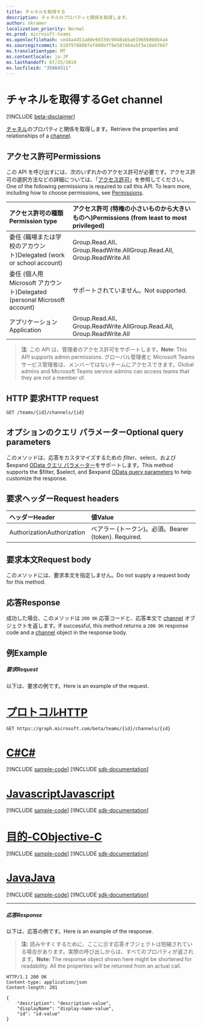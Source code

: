 ```yaml
---
title: チャネルを取得する
description: チャネルのプロパティと関係を取得します。
author: nkramer
localization_priority: Normal
ms.prod: microsoft-teams
ms.openlocfilehash: ce44a4451a80e9d339c9d48abba019656060b4a4
ms.sourcegitcommit: b18f978808fef800bff9e587464a5f3e18eb7687
ms.translationtype: MT
ms.contentlocale: ja-JP
ms.lasthandoff: 07/25/2019
ms.locfileid: "35864511"
---
```

# <a name="get-channel"></a><span data-ttu-id="a9090-103">チャネルを取得する</span><span class="sxs-lookup"><span data-stu-id="a9090-103">Get channel</span></span>

[!INCLUDE [beta-disclaimer](../../includes/beta-disclaimer.md)]

<span data-ttu-id="a9090-104">[チャネル](../resources/channel.md)のプロパティと関係を取得します。</span><span class="sxs-lookup"><span data-stu-id="a9090-104">Retrieve the properties and relationships of a [channel](../resources/channel.md).</span></span>

## <a name="permissions"></a><span data-ttu-id="a9090-105">アクセス許可</span><span class="sxs-lookup"><span data-stu-id="a9090-105">Permissions</span></span>
<span data-ttu-id="a9090-p101">この API を呼び出すには、次のいずれかのアクセス許可が必要です。アクセス許可の選択方法などの詳細については、「[アクセス許可](/graph/permissions-reference)」を参照してください。</span><span class="sxs-lookup"><span data-stu-id="a9090-p101">One of the following permissions is required to call this API. To learn more, including how to choose permissions, see [Permissions](/graph/permissions-reference).</span></span>

|<span data-ttu-id="a9090-108">アクセス許可の種類</span><span class="sxs-lookup"><span data-stu-id="a9090-108">Permission type</span></span>      | <span data-ttu-id="a9090-109">アクセス許可 (特権の小さいものから大きいものへ)</span><span class="sxs-lookup"><span data-stu-id="a9090-109">Permissions (from least to most privileged)</span></span>              |
|:--------------------|:---------------------------------------------------------|
|<span data-ttu-id="a9090-110">委任 (職場または学校のアカウント)</span><span class="sxs-lookup"><span data-stu-id="a9090-110">Delegated (work or school account)</span></span> | <span data-ttu-id="a9090-111">Group.Read.All、Group.ReadWrite.All</span><span class="sxs-lookup"><span data-stu-id="a9090-111">Group.Read.All, Group.ReadWrite.All</span></span>    |
|<span data-ttu-id="a9090-112">委任 (個人用 Microsoft アカウント)</span><span class="sxs-lookup"><span data-stu-id="a9090-112">Delegated (personal Microsoft account)</span></span> | <span data-ttu-id="a9090-113">サポートされていません。</span><span class="sxs-lookup"><span data-stu-id="a9090-113">Not supported.</span></span>    |
|<span data-ttu-id="a9090-114">アプリケーション</span><span class="sxs-lookup"><span data-stu-id="a9090-114">Application</span></span> | <span data-ttu-id="a9090-115">Group.Read.All、Group.ReadWrite.All</span><span class="sxs-lookup"><span data-stu-id="a9090-115">Group.Read.All, Group.ReadWrite.All</span></span>    |

> <span data-ttu-id="a9090-116">**注**: この API は、管理者のアクセス許可をサポートします。</span><span class="sxs-lookup"><span data-stu-id="a9090-116">**Note**: This API supports admin permissions.</span></span> <span data-ttu-id="a9090-117">グローバル管理者と Microsoft Teams サービス管理者は、メンバーではないチームにアクセスできます。</span><span class="sxs-lookup"><span data-stu-id="a9090-117">Global admins and Microsoft Teams service admins can access teams that they are not a member of.</span></span>

## <a name="http-request"></a><span data-ttu-id="a9090-118">HTTP 要求</span><span class="sxs-lookup"><span data-stu-id="a9090-118">HTTP request</span></span>
<!-- { "blockType": "ignored" } -->
```http
GET /teams/{id}/channels/{id}

```

## <a name="optional-query-parameters"></a><span data-ttu-id="a9090-119">オプションのクエリ パラメーター</span><span class="sxs-lookup"><span data-stu-id="a9090-119">Optional query parameters</span></span>

<span data-ttu-id="a9090-120">このメソッドは、応答をカスタマイズするための $filter、$select、および $expand [OData クエリ パラメーター](/graph/query-parameters)をサポートします。</span><span class="sxs-lookup"><span data-stu-id="a9090-120">This method supports the $filter, $select, and $expand [OData query parameters](/graph/query-parameters) to help customize the response.</span></span>

## <a name="request-headers"></a><span data-ttu-id="a9090-121">要求ヘッダー</span><span class="sxs-lookup"><span data-stu-id="a9090-121">Request headers</span></span>
| <span data-ttu-id="a9090-122">ヘッダー</span><span class="sxs-lookup"><span data-stu-id="a9090-122">Header</span></span>       | <span data-ttu-id="a9090-123">値</span><span class="sxs-lookup"><span data-stu-id="a9090-123">Value</span></span> |
|:---------------|:--------|
| <span data-ttu-id="a9090-124">Authorization</span><span class="sxs-lookup"><span data-stu-id="a9090-124">Authorization</span></span>  | <span data-ttu-id="a9090-p103">ベアラー {トークン}。必須。</span><span class="sxs-lookup"><span data-stu-id="a9090-p103">Bearer {token}. Required.</span></span>  |

## <a name="request-body"></a><span data-ttu-id="a9090-127">要求本文</span><span class="sxs-lookup"><span data-stu-id="a9090-127">Request body</span></span>
<span data-ttu-id="a9090-128">このメソッドには、要求本文を指定しません。</span><span class="sxs-lookup"><span data-stu-id="a9090-128">Do not supply a request body for this method.</span></span>

## <a name="response"></a><span data-ttu-id="a9090-129">応答</span><span class="sxs-lookup"><span data-stu-id="a9090-129">Response</span></span>

<span data-ttu-id="a9090-130">成功した場合、このメソッドは `200 OK` 応答コードと、応答本文で [channel](../resources/channel.md) オブジェクトを返します。</span><span class="sxs-lookup"><span data-stu-id="a9090-130">If successful, this method returns a `200 OK` response code and a [channel](../resources/channel.md) object in the response body.</span></span>
## <a name="example"></a><span data-ttu-id="a9090-131">例</span><span class="sxs-lookup"><span data-stu-id="a9090-131">Example</span></span>
##### <a name="request"></a><span data-ttu-id="a9090-132">要求</span><span class="sxs-lookup"><span data-stu-id="a9090-132">Request</span></span>
<span data-ttu-id="a9090-133">以下は、要求の例です。</span><span class="sxs-lookup"><span data-stu-id="a9090-133">Here is an example of the request.</span></span>

# <a name="httptabhttp"></a>[<span data-ttu-id="a9090-134">プロトコル</span><span class="sxs-lookup"><span data-stu-id="a9090-134">HTTP</span></span>](#tab/http)
<!-- {
  "blockType": "request",
  "name": "get_channel"
}-->
```http
GET https://graph.microsoft.com/beta/teams/{id}/channels/{id}
```
# <a name="ctabcsharp"></a>[<span data-ttu-id="a9090-135">C#</span><span class="sxs-lookup"><span data-stu-id="a9090-135">C#</span></span>](#tab/csharp)
[!INCLUDE [sample-code](../includes/snippets/csharp/get-channel-csharp-snippets.md)]
[!INCLUDE [sdk-documentation](../includes/snippets/snippets-sdk-documentation-link.md)]

# <a name="javascripttabjavascript"></a>[<span data-ttu-id="a9090-136">Javascript</span><span class="sxs-lookup"><span data-stu-id="a9090-136">Javascript</span></span>](#tab/javascript)
[!INCLUDE [sample-code](../includes/snippets/javascript/get-channel-javascript-snippets.md)]
[!INCLUDE [sdk-documentation](../includes/snippets/snippets-sdk-documentation-link.md)]

# <a name="objective-ctabobjc"></a>[<span data-ttu-id="a9090-137">目的-C</span><span class="sxs-lookup"><span data-stu-id="a9090-137">Objective-C</span></span>](#tab/objc)
[!INCLUDE [sample-code](../includes/snippets/objc/get-channel-objc-snippets.md)]
[!INCLUDE [sdk-documentation](../includes/snippets/snippets-sdk-documentation-link.md)]

# <a name="javatabjava"></a>[<span data-ttu-id="a9090-138">Java</span><span class="sxs-lookup"><span data-stu-id="a9090-138">Java</span></span>](#tab/java)
[!INCLUDE [sample-code](../includes/snippets/java/get-channel-java-snippets.md)]
[!INCLUDE [sdk-documentation](../includes/snippets/snippets-sdk-documentation-link.md)]

---

##### <a name="response"></a><span data-ttu-id="a9090-139">応答</span><span class="sxs-lookup"><span data-stu-id="a9090-139">Response</span></span>
<span data-ttu-id="a9090-140">以下は、応答の例です。</span><span class="sxs-lookup"><span data-stu-id="a9090-140">Here is an example of the response.</span></span> 

><span data-ttu-id="a9090-p104">**注:** 読みやすくするために、ここに示す応答オブジェクトは短縮されている場合があります。実際の呼び出しからは、すべてのプロパティが返されます。</span><span class="sxs-lookup"><span data-stu-id="a9090-p104">**Note:** The response object shown here might be shortened for readability. All the properties will be returned from an actual call.</span></span>
<!-- {
  "blockType": "response",
  "truncated": true,
  "@odata.type": "microsoft.graph.channel"
} -->
```http
HTTP/1.1 200 OK
Content-type: application/json
Content-length: 201

{
    "description": "description-value",
    "displayName": "display-name-value",
    "id": "id-value"
}
```

<!-- uuid: 8fcb5dbc-d5aa-4681-8e31-b001d5168d79
2015-10-25 14:57:30 UTC -->
<!--
{
  "type": "#page.annotation",
  "description": "Get channel",
  "keywords": "",
  "section": "documentation",
  "tocPath": "",
  "suppressions": [
  ]
}
-->
